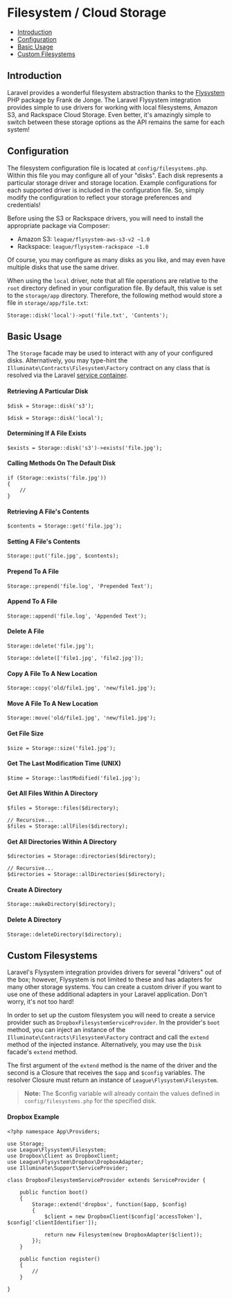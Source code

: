 # Filesystem / Cloud Storage

- [Introduction](#introduction)
- [Configuration](#configuration)
- [Basic Usage](#basic-usage)
- [Custom Filesystems](#custom-filesystems)

<a name="introduction"></a>
## Introduction

Laravel provides a wonderful filesystem abstraction thanks to the [Flysystem](https://github.com/thephpleague/flysystem) PHP package by Frank de Jonge. The Laravel Flysystem integration provides simple to use drivers for working with local filesystems, Amazon S3, and Rackspace Cloud Storage. Even better, it's amazingly simple to switch between these storage options as the API remains the same for each system!

<a name="configuration"></a>
## Configuration

The filesystem configuration file is located at `config/filesystems.php`. Within this file you may configure all of your "disks". Each disk represents a particular storage driver and storage location. Example configurations for each supported driver is included in the configuration file. So, simply modify the configuration to reflect your storage preferences and credentials!

Before using the S3 or Rackspace drivers, you will need to install the appropriate package via Composer:

- Amazon S3: `league/flysystem-aws-s3-v2 ~1.0`
- Rackspace: `league/flysystem-rackspace ~1.0`

Of course, you may configure as many disks as you like, and may even have multiple disks that use the same driver.

When using the `local` driver, note that all file operations are relative to the `root` directory defined in your configuration file. By default, this value is set to the `storage/app` directory. Therefore, the following method would store a file in `storage/app/file.txt`:

    Storage::disk('local')->put('file.txt', 'Contents');

<a name="basic-usage"></a>
## Basic Usage

The `Storage` facade may be used to interact with any of your configured disks. Alternatively, you may type-hint the `Illuminate\Contracts\Filesystem\Factory` contract on any class that is resolved via the Laravel [service container](/5.0/container).

#### Retrieving A Particular Disk

    $disk = Storage::disk('s3');

    $disk = Storage::disk('local');

#### Determining If A File Exists

    $exists = Storage::disk('s3')->exists('file.jpg');

#### Calling Methods On The Default Disk

    if (Storage::exists('file.jpg'))
    {
        //
    }

#### Retrieving A File's Contents

    $contents = Storage::get('file.jpg');

#### Setting A File's Contents

    Storage::put('file.jpg', $contents);

#### Prepend To A File

    Storage::prepend('file.log', 'Prepended Text');

#### Append To A File

    Storage::append('file.log', 'Appended Text');

#### Delete A File

    Storage::delete('file.jpg');

    Storage::delete(['file1.jpg', 'file2.jpg']);

#### Copy A File To A New Location

    Storage::copy('old/file1.jpg', 'new/file1.jpg');

#### Move A File To A New Location

    Storage::move('old/file1.jpg', 'new/file1.jpg');

#### Get File Size

    $size = Storage::size('file1.jpg');

#### Get The Last Modification Time (UNIX)

    $time = Storage::lastModified('file1.jpg');

#### Get All Files Within A Directory

    $files = Storage::files($directory);

    // Recursive...
    $files = Storage::allFiles($directory);

#### Get All Directories Within A Directory

    $directories = Storage::directories($directory);

    // Recursive...
    $directories = Storage::allDirectories($directory);

#### Create A Directory

    Storage::makeDirectory($directory);

#### Delete A Directory

    Storage::deleteDirectory($directory);

<a name="custom-filesystems"></a>
## Custom Filesystems

Laravel's Flysystem integration provides drivers for several "drivers" out of the box; however, Flysystem is not limited to these and has adapters for many other storage systems. You can create a custom driver if you want to use one of these additional adapters in your Laravel application. Don't worry, it's not too hard!

In order to set up the custom filesystem you will need to create a service provider such as `DropboxFilesystemServiceProvider`. In the provider's `boot` method, you can inject an instance of the `Illuminate\Contracts\Filesystem\Factory` contract and call the `extend` method of the injected instance. Alternatively, you may use the `Disk` facade's `extend` method.

The first argument of the `extend` method is the name of the driver and the second is a Closure that receives the `$app` and `$config` variables. The resolver Closure must return an instance of `League\Flysystem\Filesystem`.

> **Note:** The $config variable will already contain the values defined in `config/filesystems.php` for the specified disk.

#### Dropbox Example

    <?php namespace App\Providers;

    use Storage;
    use League\Flysystem\Filesystem;
    use Dropbox\Client as DropboxClient;
    use League\Flysystem\Dropbox\DropboxAdapter;
    use Illuminate\Support\ServiceProvider;

    class DropboxFilesystemServiceProvider extends ServiceProvider {

        public function boot()
        {
            Storage::extend('dropbox', function($app, $config)
            {
                $client = new DropboxClient($config['accessToken'], $config['clientIdentifier']);

                return new Filesystem(new DropboxAdapter($client));
            });
        }

        public function register()
        {
            //
        }

    }
